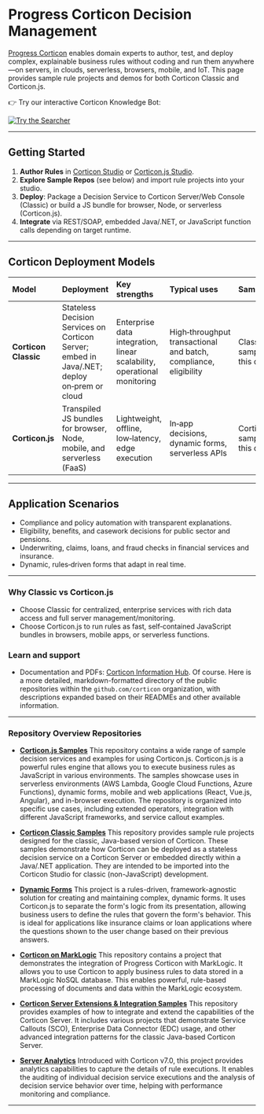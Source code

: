# Progress Corticon Decision Management

[Progress Corticon](https://www.progress.com/corticon) enables domain experts to author, test, and deploy complex, explainable business rules without coding and run them anywhere—on servers, in clouds, serverless, browsers, mobile, and IoT. This page provides sample rule projects and demos for both Corticon Classic and Corticon.js.

👉 Try our interactive Corticon Knowledge Bot:

[![Try the Searcher](https://img.shields.io/badge/Corticon_Knowledge_Bot-Chat_now-success?style=for-the-badge\&logo=progress)](https://corticon.github.io/searcher/)

---

## Getting Started

1. **Author Rules** in [Corticon Studio](https://docs.progress.com/bundle/corticon-quick-reference/page/A-guide-to-Progress-Corticon-Studio.html) or [Corticon.js Studio](https://docs.progress.com/bundle/corticon-js-quick-reference/page/A-guide-to-Progress-Corticon.js-Studio.html).
2. **Explore Sample Repos** (see below) and import rule projects into your studio.
3. **Deploy**: Package a Decision Service to Corticon Server/Web Console (Classic) or build a JS bundle for browser, Node, or serverless (Corticon.js).
4. **Integrate**  via REST/SOAP, embedded Java/.NET, or JavaScript function calls depending on target runtime.

---

## Corticon Deployment Models


| Model | Deployment | Key strengths | Typical uses | Samples |
| :--- | :--- | :--- | :--- | :--- |
| **Corticon Classic** | Stateless Decision Services on Corticon Server; embed in Java/.NET; deploy on‑prem or cloud | Enterprise data integration, linear scalability, operational monitoring | High‑throughput transactional and batch, compliance, eligibility | Classic samples in this org |
| **Corticon.js** | Transpiled JS bundles for browser, Node, mobile, and serverless (FaaS) | Lightweight, offline, low‑latency, edge execution | In‑app decisions, dynamic forms, serverless APIs | Corticon.js samples in this org |

---

## Application Scenarios

- Compliance and policy automation with transparent explanations.
- Eligibility, benefits, and casework decisions for public sector and pensions.
- Underwriting, claims, loans, and fraud checks in financial services and insurance.
- Dynamic, rules‑driven forms that adapt in real time.
---

### Why Classic vs Corticon.js
- Choose Classic for centralized, enterprise services with rich data access and full server management/monitoring.
- Choose Corticon.js to run rules as fast, self‑contained JavaScript bundles in browsers, mobile apps, or serverless functions.

### Learn and support
- Documentation and PDFs: [Corticon Information Hub](https://docs.progress.com/category/corticon-information-hub).
Of course. Here is a more detailed, markdown-formatted directory of the public repositories within the `github.com/corticon` organization, with descriptions expanded based on their READMEs and other available information.

-----

### Repository Overview Repositories

  * **[Corticon.js Samples](https://github.com/corticon/corticon.js-samples)**
    This repository contains a wide range of sample decision services and examples for using Corticon.js. Corticon.js is a powerful rules engine that allows you to execute business rules as JavaScript in various environments. The samples showcase uses in serverless environments (AWS Lambda, Google Cloud Functions, Azure Functions), dynamic forms, mobile and web applications (React, Vue.js, Angular), and in-browser execution. The repository is organized into specific use cases, including extended operators, integration with different JavaScript frameworks, and service callout examples.

  * **[Corticon Classic Samples](https://github.com/corticon/corticon-classic-samples)**
    This repository provides sample rule projects designed for the classic, Java-based version of Corticon. These samples demonstrate how Corticon can be deployed as a stateless decision service on a Corticon Server or embedded directly within a Java/.NET application. They are intended to be imported into the Corticon Studio for classic (non-JavaScript) development.

   * **[Dynamic Forms](https://github.com/corticon/corticon-dynamic-forms)**
    This project is a rules-driven, framework-agnostic solution for creating and maintaining complex, dynamic forms. It uses Corticon.js to separate the form's logic from its presentation, allowing business users to define the rules that govern the form's behavior. This is ideal for applications like insurance claims or loan applications where the questions shown to the user change based on their previous answers.

  * **[Corticon on MarkLogic](https://github.com/corticon/corticon-on-marklogic)**
This repository contains a project that demonstrates the integration of Progress Corticon with MarkLogic. It allows you to use Corticon to apply business rules to data stored in a MarkLogic NoSQL database. This enables powerful, rule-based processing of documents and data within the MarkLogic ecosystem.

  * **[Corticon Server Extensions & Integration Samples](https://github.com/corticon/server-integration-and-extensions)**
This repository provides examples of how to integrate and extend the capabilities of the Corticon Server. It includes various projects that demonstrate Service Callouts (SCO), Enterprise Data Connector (EDC) usage, and other advanced integration patterns for the classic Java-based Corticon Server.

  * **[Server Analytics](https://github.com/corticon/server-analytics)**
    Introduced with Corticon v7.0, this project provides analytics capabilities to capture the details of rule executions. It enables the auditing of individual decision service executions and the analysis of decision service behavior over time, helping with performance monitoring and compliance.

-----
